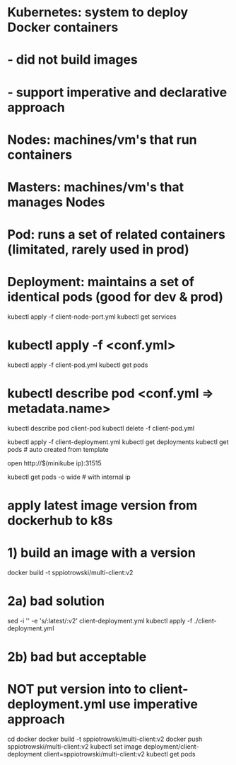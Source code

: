 # Kubernetes: system to deploy Docker containers
# - did not build images
# - support imperative and declarative approach
# Nodes: machines/vm's that run containers
# Masters: machines/vm's that manages Nodes

# Pod: runs a set of related containers (limitated, rarely used in prod)
# Deployment: maintains a set of identical pods (good for dev & prod)


kubectl apply -f client-node-port.yml
kubectl get services

# kubectl apply -f <conf.yml>
kubectl apply -f client-pod.yml 
kubectl get pods
# kubectl describe pod <conf.yml => metadata.name>
kubectl describe pod client-pod
kubectl delete -f client-pod.yml 

kubectl apply -f client-deployment.yml 
kubectl get deployments
kubectl get pods  # auto created from template

open http://$(minikube ip):31515

kubectl get pods -o wide  # with internal ip


# apply latest image version from dockerhub to k8s
# 1) build an image with a version
docker build -t sppiotrowski/multi-client:v2
# 2a) bad solution
sed -i '' -e 's/:latest/:v2' client-deployment.yml
kubectl apply -f ./client-deployment.yml
# 2b) bad but acceptable
# NOT put version into to client-deployment.yml use imperative approach
cd docker
docker build -t sppiotrowski/multi-client:v2
docker push sppiotrowski/multi-client:v2
kubectl set image deployment/client-deployment client=sppiotrowski/multi-client:v2
kubectl get pods

